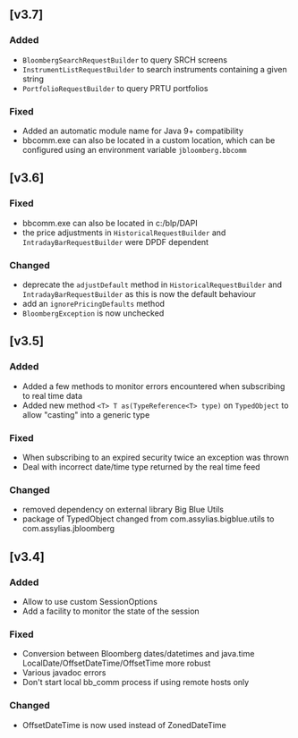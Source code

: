 ## [v3.7]

### Added

- `BloombergSearchRequestBuilder` to query SRCH screens
- `InstrumentListRequestBuilder` to search instruments containing a given string
- `PortfolioRequestBuilder` to query PRTU portfolios

### Fixed

- Added an automatic module name for Java 9+ compatibility
- bbcomm.exe can also be located in a custom location, which can be configured using an environment variable `jbloomberg.bbcomm`

## [v3.6]

### Fixed

- bbcomm.exe can also be located in c:/blp/DAPI
- the price adjustments in `HistoricalRequestBuilder` and `IntradayBarRequestBuilder` were DPDF dependent

### Changed

- deprecate the `adjustDefault` method in `HistoricalRequestBuilder` and `IntradayBarRequestBuilder` as this is now the default behaviour
- add an `ignorePricingDefaults` method
- `BloombergException` is now unchecked

## [v3.5]

### Added

- Added a few methods to monitor errors encountered when subscribing to real time data
- Added new method `<T> T as(TypeReference<T> type)` on `TypedObject` to allow "casting" into a generic type

### Fixed

- When subscribing to an expired security twice an exception was thrown
- Deal with incorrect date/time type returned by the real time feed

### Changed

- removed dependency on external library Big Blue Utils
- package of TypedObject changed from com.assylias.bigblue.utils to com.assylias.jbloomberg

## [v3.4]

### Added

- Allow to use custom SessionOptions
- Add a facility to monitor the state of the session

### Fixed

- Conversion between Bloomberg dates/datetimes and java.time LocalDate/OffsetDateTime/OffsetTime more robust
- Various javadoc errors
- Don't start local bb_comm process if using remote hosts only

### Changed

- OffsetDateTime is now used instead of ZonedDateTime